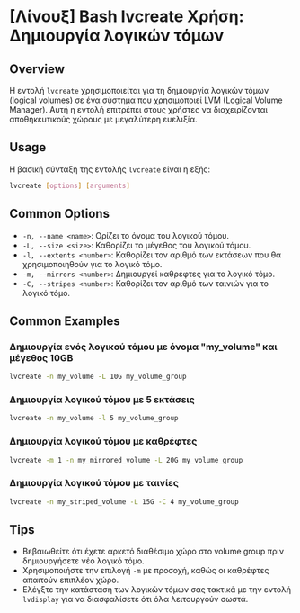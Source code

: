 # [Λίνουξ] Bash lvcreate Χρήση: Δημιουργία λογικών τόμων

## Overview
Η εντολή `lvcreate` χρησιμοποιείται για τη δημιουργία λογικών τόμων (logical volumes) σε ένα σύστημα που χρησιμοποιεί LVM (Logical Volume Manager). Αυτή η εντολή επιτρέπει στους χρήστες να διαχειρίζονται αποθηκευτικούς χώρους με μεγαλύτερη ευελιξία.

## Usage
Η βασική σύνταξη της εντολής `lvcreate` είναι η εξής:

```bash
lvcreate [options] [arguments]
```

## Common Options
- `-n, --name <name>`: Ορίζει το όνομα του λογικού τόμου.
- `-L, --size <size>`: Καθορίζει το μέγεθος του λογικού τόμου.
- `-l, --extents <number>`: Καθορίζει τον αριθμό των εκτάσεων που θα χρησιμοποιηθούν για το λογικό τόμο.
- `-m, --mirrors <number>`: Δημιουργεί καθρέφτες για το λογικό τόμο.
- `-C, --stripes <number>`: Καθορίζει τον αριθμό των ταινιών για το λογικό τόμο.

## Common Examples
### Δημιουργία ενός λογικού τόμου με όνομα "my_volume" και μέγεθος 10GB
```bash
lvcreate -n my_volume -L 10G my_volume_group
```

### Δημιουργία λογικού τόμου με 5 εκτάσεις
```bash
lvcreate -n my_volume -l 5 my_volume_group
```

### Δημιουργία λογικού τόμου με καθρέφτες
```bash
lvcreate -m 1 -n my_mirrored_volume -L 20G my_volume_group
```

### Δημιουργία λογικού τόμου με ταινίες
```bash
lvcreate -n my_striped_volume -L 15G -C 4 my_volume_group
```

## Tips
- Βεβαιωθείτε ότι έχετε αρκετό διαθέσιμο χώρο στο volume group πριν δημιουργήσετε νέο λογικό τόμο.
- Χρησιμοποιήστε την επιλογή `-m` με προσοχή, καθώς οι καθρέφτες απαιτούν επιπλέον χώρο.
- Ελέγξτε την κατάσταση των λογικών τόμων σας τακτικά με την εντολή `lvdisplay` για να διασφαλίσετε ότι όλα λειτουργούν σωστά.